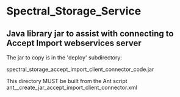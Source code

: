 # Spectral_Storage_Service

## Java library jar to assist with connecting to Accept Import webservices server

The jar to copy is in the 'deploy' subdirectory:

spectral_storage_accept_import_client_connector_code.jar


This directory MUST be built from the Ant script ant__create_jar_accept_import_client_connector.xml
